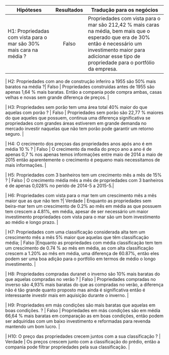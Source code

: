 | **Hipóteses** | **Resultados** | **Tradução para os negócios** |
|-------------|:-------:|-------   |
| H1: Propriedadas com vista para o mar são 30% mais cara na média ? | Falso | Propriedades com vista para o mar são 212,42 % mais caras na média, bem mais que o esperado que era de 30% então é necessário um investimento maior para adicionar esse tipo de propriedade para o portfólio da empresa. |

| H2: Propriedades com ano de construção inferiro a 1955 são 50% mais baratos na média ?| Falso | Propriedades construidas antes de 1955 são apenas 1,64 % mais baratas. Então a compania pode compra ambas, casas velhas e novas sem grande diferença de preços. |

| H3: Propriedades sem porão tem uma área total 40% maior do que aquelas com porão ? | Falso | Propriedades sem porão são 22,77 % maiores do que aqueles que possuem, continua uma diferença significativa se propriedades com grandes áreas estiverem em grande demanda no mercado investir naquelas que não tem porão pode garantir um retorno seguro. |

| H4: O crecimento dos preçoas das propriedades anos após ano é em média 10 % ? | Falso | O crecimento da media do preço ano a ano é de apenas 0,7 % nos apenas temos informações entre maio de 2014 a maio de 2015 então aparentemente o crecimento é pequeno mais necessitamos de mais informações. |

| H5: Propriedades com 3 banheiros tem um crecimento mês a mês de 15% ? | Falso |  O crecimento média mês a mês de propriedades com 3 banheiros é de apenas 0,028% no perido de 2014-5 a 2015-5.|

| H6:  Propriedades com vista para o mar tem um crescimento mês a mês maior que as que não tem ?| Verdade | Enquanto as propriedades sem beira-mar tem um crescimento de 0.2% ao mês em média as que possuem tem crescem a 4.81%, em média, apesar de ser necessário um maior investimento propriedades com vista para o mar são um bom investimento ao médio e longo prazo. |

| H7: Propriedades com uma classificação considerada alta tem um crescimento mês a mês 5% maior que aquelas que têm classificação média; | Falso |Enquanto as propriedades com média classificação tem tem um crescimento de 0.74 % ao mês em média, as com alta classificação crescem a 1.20% ao mês em média, uma diferença de 60.87%, então eles podem ser uma boa adição para o portfólio em termos de médio o longo investimento. |

| H8: Propriedades compradas duranet o inverno são 10% mais baratas do que aquelas compradas no verão ? | Falso | Propriedades compradas no inverso são 4,93% mais baratas do que as compradas no verão, a diferença não é tão grande quanto proposto mas ainda é significativa então é interessante investir mais em aquisição durante o inverno. |

| H9: Propriedades em más condições são mais baratas que aquelas em boas condições. ? | Falso | Propriedades em más condições são em média 66,64 % mais baratas em comparação as em boas condições, então podem ser adquiridas com um baixo investimento e reformadas para revenda mantendo um bom lucro. |

| H10: O preço das propriedades crecem juntos com a sua classificação ? | Verdade | Os preços crescem junto com a classificação do prédio, então a compania pode filtrar propriedades pela sua classificação. |